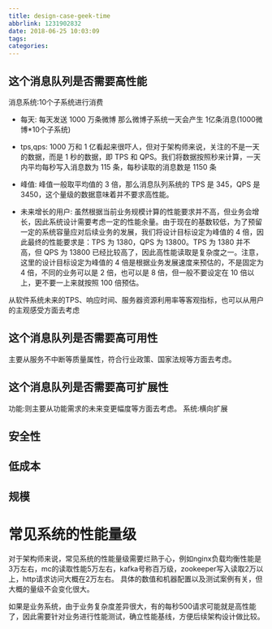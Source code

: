 ```yaml
---
title: design-case-geek-time
abbrlink: 1231902832
date: 2018-06-25 10:03:09
tags:
categories:
---
```


## 这个消息队列是否需要高性能
消息系统:10个子系统进行消费
- 每天:
每天发送 1000 万条微博
那么微博子系统一天会产生 1亿条消息(1000微博*10个子系统)

- tps,qps:
1000 万和 1 亿看起来很吓人，但对于架构师来说，关注的不是一天的数据，而是 1 秒的数据，即 TPS 和 QPS。我们将数据按照秒来计算，一天内平均每秒写入消息数为 115 条，每秒读取的消息数是 1150 条

- 峰值:
峰值一般取平均值的 3 倍，那么消息队列系统的 TPS 是 345，QPS 是 3450，这个量级的数据意味着并不要求高性能。

- 未来增长的用户:
虽然根据当前业务规模计算的性能要求并不高，但业务会增长，因此系统设计需要考虑一定的性能余量。由于现在的基数较低，为了预留一定的系统容量应对后续业务的发展，我们将设计目标设定为峰值的 4 倍，因此最终的性能要求是：TPS 为 1380，QPS 为 13800。TPS 为 1380 并不高，但 QPS 为 13800 已经比较高了，因此高性能读取是复杂度之一。注意，这里的设计目标设定为峰值的 4 倍是根据业务发展速度来预估的，不是固定为 4 倍，不同的业务可以是 2 倍，也可以是 8 倍，但一般不要设定在 10 倍以上，更不要一上来就按照 100 倍预估。

从软件系统未来的TPS、响应时间、服务器资源利用率等客观指标，也可以从用户的主观感受方面去考虑

## 这个消息队列是否需要高可用性
主要从服务不中断等质量属性，符合行业政策、国家法规等方面去考虑。
## 这个消息队列是否需要高可扩展性
功能:则主要从功能需求的未来变更幅度等方面去考虑。
系统:横向扩展
## 安全性
## 低成本
## 规模




# 常见系统的性能量级
对于架构师来说，常见系统的性能量级需要烂熟于心，例如nginx负载均衡性能是3万左右，mc的读取性能5万左右，kafka号称百万级，zookeeper写入读取2万以上，http请求访问大概在2万左右。
具体的数值和机器配置以及测试案例有关，但大概的量级不会变化很大。

如果是业务系统，由于业务复杂度差异很大，有的每秒500请求可能就是高性能了，因此需要针对业务进行性能测试，确立性能基线，方便后续架构设计做比较。
